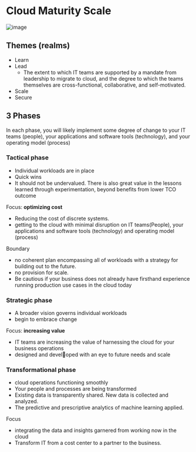 # Cloud Maturity Scale
![image](https://user-images.githubusercontent.com/7227589/209492878-66bb1704-cb48-4648-9dc6-5559439c5cac.png)

## Themes (realms)
- Learn
- Lead
  - The extent to which IT teams are supported by a mandate from leadership to 
migrate to cloud, and the degree to which the teams themselves are cross-functional, 
collaborative, and self-motivated.
- Scale
- Secure

## 3 Phases
In each phase, you will likely implement some degree of change to your IT teams (people), your applications and software tools (technology), and your operating model (process)

### Tactical phase
- Individual workloads are in place
- Quick wins
- It should not be undervalued. There is also great value in the lessons learned through experimentation, beyond benefits from lower TCO outcome

Focus: **optimizing cost**
- Reducing the cost of discrete systems. 
- getting to the cloud with minimal disruption on IT teams(People), your applications and software tools (technology) and operating model (process)

Boundary
- no coherent plan encompassing all of workloads with a strategy for building out to the future.
- no provision for scale. 
- Be cautious if your business does not already have firsthand experience running production use cases in the cloud today


### Strategic phase
- A broader vision governs individual workloads
- begin to embrace change

Focus: **increasing value**
- IT teams are increasing the value of harnessing the cloud for your business operations
- designed and developed with an eye to future needs and scale

### Transformational phase
- cloud operations functioning smoothly
- Your people and processes are being transformed
- Existing data is transparently shared. New data is collected and analyzed.
- The predictive and prescriptive analytics of machine learning applied.

Focus
- integrating the data and insights garnered from working now in the cloud
- Transform IT from a cost center to a partner to the business.

